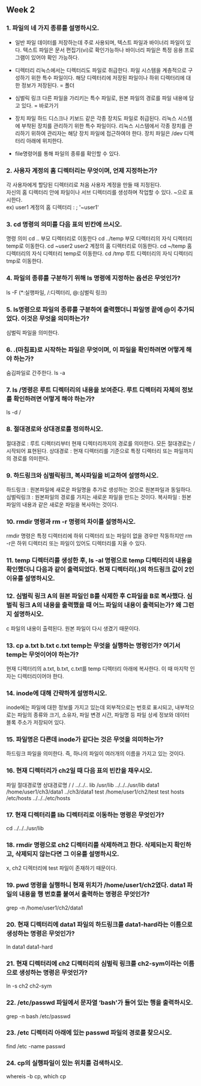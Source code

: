 ## Week 2 ##

### **1. 파일의 네 가지 종류를 설명하시오.** ###
* 일반 파일
데이터를 저장하는데 주로 사용되며, 텍스트 파일과 바이너리 파일이 있다.
텍스트 파일은 문서 편집기(vi)로 확인가능하나 바이너리 파일은 특정 응용 프로그램이 있어야 확인 가능하다.  

* 디렉터리
리눅스에서는 디렉터리도 파일로 취급한다. 파일 시스템을 계층적으로 구성하기 위한 특수 파일이다. 해당 디렉터리에 저장된 파일이나 하위 디렉터리에 대한 정보가 저장된다. = 폴더

* 심벌릭 링크
다른 파일을 가리키는 특수 파일로, 원본 파일의 경로를 파일 내용에 담고 있다. = 바로가기

* 장치 파일
하드 디스크나 키보드 같은 각종 장치도 파일로 취급된다. 리눅스 시스템에 부착된 장치를 관리하기 위한 특수 파일이다. 리눅스 시스템에서 각종 장치를 관리하기 위하여 관리자는 해당 장치 파일에 접근하여야 한다. 장치 파일은 /dev 디렉터리 아래에 위치한다.

+ file명령어를 통해 파일의 종류를 확인할 수 있다.

### **2. 사용자 계정의 홈 디렉터리는 무엇이며, 언제 지정하는가?** ###
각 사용자에게 할당된 디렉터리로 처음 사용자 계정을 만들 때 지정된다.  
자신의 홈 디렉터리 안에 파일이나 서브 디렉터리를 생성하며 작업할 수 있다. ~으로 표시한다.  
ex) user1 계정의 홈 디렉터리 : ; '~user1'  

### **3. cd 명령의 의미를 다음 표의 빈칸에 쓰시오.** ###

명령
의미
cd ..
부모 디렉터리로 이동한다
cd ../temp
부모 디렉터리의 자식 디렉터리 temp로 이동한다.
cd ~user2
user2 계정의 홈 디렉터리로 이동한다.
cd ~/temp
홈 디렉터리의 자식 디렉터리 temp로 이동한다.
cd /tmp
루트 디렉터리의 자식 디렉터리 tmp로 이동한다.


### **4. 파일의 종류를 구분하기 위해 ls 명령에 지정하는 옵션은 무엇인가?** ###
ls -F (*:실행파일, /:디렉터리, @:심벌릭 링크)


### **5. ls명령으로 파일의 종류를 구분하여 출력했더니 파일명 끝에 @이 추가되었다. 이것은 무엇을 의미하는가?** ###
심벌릭 파일을 의미한다.

### **6. .(마침표)로 시작하는 파일은 무엇이며, 이 파일을 확인하려면 어떻게 해야 하는가?** ###
숨김파일로 간주한다. ls -a

### **7. ls /명령은 루트 디렉터리의 내용을 보여준다. 루트 디렉터리 자체의 정보를 확인하려면 어떻게 해야 하는가?** ###
ls -d /

### **8. 절대경로와 상대경로를 정의하시오.** ###
절대경로 : 루트 디렉터리부터 현재 디렉터리까지의 경로를 의미한다. 모든 절대경로는 /시작되어 표현된다.
상대경로 : 현재 디렉터리를 기준으로 특정 디렉터리 또는 파일까지의 경로를 의미한다. 

### **9. 하드링크와 심벌릭링크, 복사파일을 비교하여 설명하시오.** ###
하드링크 : 원본파일에 새로운 파일명을 추가로 생성하는 것으로 원본파일과 동일하다.
심벌릭링크 : 원본파일의 경로를 가지는 새로운 파일을 만드는 것이다. 
복사파일 : 원본파일의 내용과 같은 새로운 파일을 복사하는 것이다.

### **10. rmdir 명령과 rm -r 명령의 차이를 설명하시오.** ###
rmdir 명령은 특정 디렉터리에 하위 디렉터리 또는 파일이 없을 경우만 작동하지만 rm -r은 하위 디렉터리 또는 파일이 있어도 디렉터리를 지울 수 있다.

### **11. temp 디렉터리를 생성한 후, ls -al 명령으로 temp 디렉터리의 내용을 확인했더니 다음과 같이 출력되었다. 현재 디렉터리(.)의 하드링크 값이 2인 이유를 설명하시오.** ###

### **12. 심벌릭 링크 A의 원본 파일인 B를 삭제한 후 C파일을 B로 복사했다. 심벌릭 링크 A의 내용을 출력했을 때 어느 파일의 내용이 출력되는가? 왜 그런지 설명하시오.** ###
c 파일의 내용이 출력된다. 원본 파일이 다시 생겼기 때문이다.

### **13. cp a.txt b.txt c.txt temp는 무엇을 실행하는 명령인가? 여기서 temp는 무엇이어야 하는가?** ###
현재 디렉터리의 a.txt, b.txt, c.txt를 temp 디렉터리 아래에 복사한다. 이 때 마지막 인자는 디렉터리이어야 한다.

### **14. inode에 대해 간략하게 설명하시오.** ###
inode에는 파일에 대한 정보를 가지고 있는데 외부적으로는 번호로 표시되고, 내부적으로는 파일의 종류와 크기, 소유자, 파일 변경 시간, 파일명 등 파일 상세 정보와 데이터 블록 주소가 저장되어 있다.


### **15. 파일명은 다른데 inode가 같다는 것은 무엇을 의미하는가?** ###
하드링크 파일을 의미한다. 즉, 하나의 파일이 여러개의 이름을 가지고 있는 것이다.

### **16. 현재 디렉터리가 ch2일 때 다음 표의 빈칸을 채우시오.** ###

파일
절대경로명
상대경로명
/
/
../../..
lib
/usr/lib
../../../usr/lib
data1
/home/user1/ch3/data1
../ch3/data1
test
/home/user1/ch2/test
test
hosts
/etc/hosts
../../../etc/hosts


### **17. 현재 디렉터리를 lib 디렉터리로 이동하는 명령은 무엇인가?** ###
cd ../../../usr/lib

### **18. rmdir 명령으로 ch2 디렉터리를 삭제하려고 한다. 삭제되는지 확인하고, 삭제되지 않는다면 그 이유를 설명하시오.** ###
x, ch2 디렉터리에 test 파일이 존재하기 때문이다.

### **19. pwd 명령을 실행하니 현재 위치가 /home/user1/ch2였다. data1 파일의 내용을 행 번호를 붙여서 출력하는 명령은 무엇인가?** ###
grep -n /home/user1/ch2/data1

### **20. 현재 디렉터리에 data1 파일의 하드링크를 data1-hard라는 이름으로 생성하는 명령은 무엇인가?** ###
ln data1 data1-hard

### **21. 현재 디렉터리에 ch2 디렉터리의 심벌릭 링크를 ch2-sym이라는 이름으로 생성하는 명령은 무엇인가?** ###
ln -s ch2 ch2-sym

### **22. /etc/passwd 파일에서 문자열 ‘bash'가 들어 있는 행을 출력하시오.** ###
grep -n bash /etc/passwd

### **23. /etc 디렉터리 아래에 있는 passwd 파일의 경로를 찾으시오.** ###
find /etc -name passwd

### **24. cp의 실행파일이 있는 위치를 검색하시오.** ###
whereis -b cp, which cp
 
